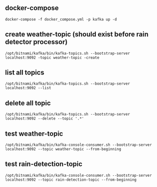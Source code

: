 ## docker-compose
`docker-compose -f docker_compose.yml -p kafka up -d`

## create weather-topic (should exist before rain detector processor)
`/opt/bitnami/kafka/bin/kafka-topics.sh --bootstrap-server localhost:9092 -topic weather-topic -create`

## list all topics
`/opt/bitnami/kafka/bin/kafka-topics.sh --bootstrap-server localhost:9092 --list`

## delete all topic
`/opt/bitnami/kafka/bin/kafka-topics.sh --bootstrap-server localhost:9092 --delete --topic '.*'`

## test weather-topic
`/opt/bitnami/kafka/bin/kafka-console-consumer.sh --bootstrap-server localhost:9092 --topic weather-topic --from-beginning`

## test rain-detection-topic
`/opt/bitnami/kafka/bin/kafka-console-consumer.sh --bootstrap-server localhost:9092 --topic rain-detection-topic --from-beginning`